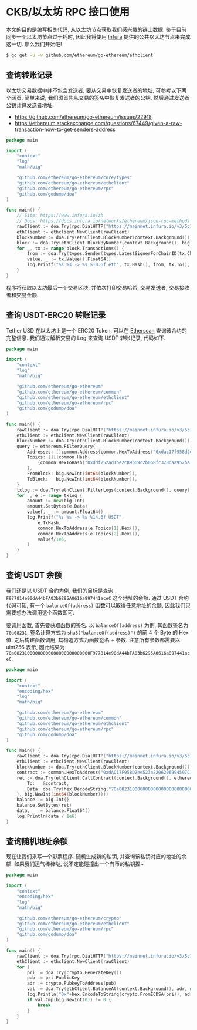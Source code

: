 # CKB/以太坊 RPC 接口使用

本文的目的是编写相关代码, 从以太坊节点获取我们感兴趣的链上数据. 鉴于目前同步一个以太坊节点过于耗时, 因此我将使用 [Infura](https://www.infura.io/zh) 提供的公共以太坊节点来完成这一切. 那么我们开始吧!

```sh
$ go get -u -v github.com/ethereum/go-ethereum/ethclient
```

## 查询转账记录

以太坊交易数据中并不包含发送者, 要从交易中恢复发送者的地址, 可参考以下两个网页. 简单来说, 我们须首先从交易的签名中恢复发送者的公钥, 然后通过发送者公钥计算发送者地址.

- <https://github.com/ethereum/go-ethereum/issues/22918>
- <https://ethereum.stackexchange.com/questions/67449/given-a-raw-transaction-how-to-get-senders-address>

```go
package main

import (
	"context"
	"log"
	"math/big"

	"github.com/ethereum/go-ethereum/core/types"
	"github.com/ethereum/go-ethereum/ethclient"
	"github.com/ethereum/go-ethereum/rpc"
	"github.com/godump/doa"
)

func main() {
	// Site: https://www.infura.io/zh
	// Docs: https://docs.infura.io/networks/ethereum/json-rpc-methods
	rawClient := doa.Try(rpc.DialHTTP("https://mainnet.infura.io/v3/5c17ecf14e0d4756aa81b6a1154dc599"))
	ethClient := ethclient.NewClient(rawClient)
	blockNumber := doa.Try(ethClient.BlockNumber(context.Background()))
	block := doa.Try(ethClient.BlockByNumber(context.Background(), big.NewInt(int64(blockNumber))))
	for _, tx := range block.Transactions() {
		from := doa.Try(types.Sender(types.LatestSignerForChainID(tx.ChainId()), tx))
		value, _ := tx.Value().Float64()
		log.Printf("%s %s -> %s %10.6f eth", tx.Hash(), from, tx.To(), value/1e18)
	}
}
```

程序将获取以太坊最后一个交易区块, 并依次打印交易哈希, 交易发送者, 交易接收者和交易金额.

## 查询 USDT-ERC20 转账记录

Tether USD 在以太坊上是一个 ERC20 Token, 可以在 [Etherscan](https://etherscan.io/address/0xdac17f958d2ee523a2206206994597c13d831ec7) 查询该合约的完整信息. 我们通过解析交易的 Log 来查询 USDT 转账记录, 代码如下.

```go
package main

import (
	"context"
	"log"
	"math/big"

	"github.com/ethereum/go-ethereum"
	"github.com/ethereum/go-ethereum/common"
	"github.com/ethereum/go-ethereum/ethclient"
	"github.com/ethereum/go-ethereum/rpc"
	"github.com/godump/doa"
)

func main() {
	rawClient := doa.Try(rpc.DialHTTP("https://mainnet.infura.io/v3/5c17ecf14e0d4756aa81b6a1154dc599"))
	ethClient := ethclient.NewClient(rawClient)
	blockNumber := doa.Try(ethClient.BlockNumber(context.Background()))
	query := ethereum.FilterQuery{
		Addresses: []common.Address{common.HexToAddress("0xdac17f958d2ee523a2206206994597c13d831ec7")},
		Topics: [][]common.Hash{
			{common.HexToHash("0xddf252ad1be2c89b69c2b068fc378daa952ba7f163c4a11628f55a4df523b3ef")},
		},
		FromBlock: big.NewInt(int64(blockNumber)),
		ToBlock:   big.NewInt(int64(blockNumber)),
	}
	txlog := doa.Try(ethClient.FilterLogs(context.Background(), query))
	for _, e := range txlog {
		amount := new(big.Int)
		amount.SetBytes(e.Data)
		valuef, _ := amount.Float64()
		log.Printf("%s %s -> %s %14.6f USDT",
			e.TxHash,
			common.HexToAddress(e.Topics[1].Hex()),
			common.HexToAddress(e.Topics[2].Hex()),
			valuef/1e6,
		)
	}
}
```

## 查询 USDT 余额

我们还是以 USDT 合约为例, 我们的目标是查询 `F977814e90dA44bFA03b6295A0616a897441aceC` 这个地址的余额. 通过 USDT 合约代码可知, 有一个 `balanceOf(address)` 函数可以取得任意地址的余额, 因此我们只需要想办法调用这个函数即可.

要调用函数, 首先要获取函数的签名. 以 `balanceOf(address)` 为例, 其函数签名为 `70a08231`, 签名计算方式为 `sha3("balanceOf(address)")` 的前 4 个 Byte 的 Hex 值. 之后构建函数调用, 其构造方式为函数签名 + 参数. 注意所有参数都需要以 uint256 表示, 因此结果为 `70a08231000000000000000000000000F977814e90dA44bFA03b6295A0616a897441aceC`.

```go
package main

import (
	"context"
	"encoding/hex"
	"log"
	"math/big"

	"github.com/ethereum/go-ethereum"
	"github.com/ethereum/go-ethereum/common"
	"github.com/ethereum/go-ethereum/ethclient"
	"github.com/ethereum/go-ethereum/rpc"
	"github.com/godump/doa"
)

func main() {
	rawClient := doa.Try(rpc.DialHTTP("https://mainnet.infura.io/v3/5c17ecf14e0d4756aa81b6a1154dc599"))
	ethClient := ethclient.NewClient(rawClient)
	blockNumber := doa.Try(ethClient.BlockNumber(context.Background()))
	contract := common.HexToAddress("0xdAC17F958D2ee523a2206206994597C13D831ec7")
	ret := doa.Try(ethClient.CallContract(context.Background(), ethereum.CallMsg{
		To:   &contract,
		Data: doa.Try(hex.DecodeString("70a08231000000000000000000000000F977814e90dA44bFA03b6295A0616a897441aceC")),
	}, big.NewInt(int64(blockNumber))))
	balance := big.Int{}
	balance.SetBytes(ret)
	data, _ := balance.Float64()
	log.Println(data / 1e6)
}
```

## 查询随机地址余额

现在让我们来写一个彩票程序. 随机生成新的私钥, 并查询该私钥对应的地址的余额. 如果我们运气棒棒哒, 说不定能碰撞出一个有币的私钥捏~

```go
package main

import (
	"context"
	"encoding/hex"
	"log"
	"math/big"

	"github.com/ethereum/go-ethereum/crypto"
	"github.com/ethereum/go-ethereum/ethclient"
	"github.com/ethereum/go-ethereum/rpc"
	"github.com/godump/doa"
)

func main() {
	rawClient := doa.Try(rpc.DialHTTP("https://mainnet.infura.io/v3/5c17ecf14e0d4756aa81b6a1154dc599"))
	ethClient := ethclient.NewClient(rawClient)
	for {
		pri := doa.Try(crypto.GenerateKey())
		pub := pri.PublicKey
		adr := crypto.PubkeyToAddress(pub)
		val := doa.Try(ethClient.BalanceAt(context.Background(), adr, nil))
		log.Println("0x"+hex.EncodeToString(crypto.FromECDSA(pri)), adr, val)
		if val.Cmp(big.NewInt(0)) != 0 {
			break
		}
	}
}
```
